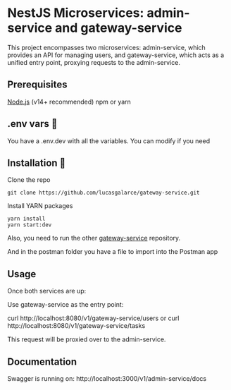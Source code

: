 # NestJS Microservices: admin-service and gateway-service

This project encompasses two microservices: admin-service, which provides an API for managing users, and gateway-service, which acts as a unified entry point, proxying requests to the admin-service.

## Prerequisites

[Node.js](https://nodejs.org/es/) (v14+ recommended)
npm or yarn

## .env vars 🔧

You have a .env.dev with all the variables. You can modify if you need

## Installation 🔧

Clone the repo

```
git clone https://github.com/lucasgalarce/gateway-service.git
```

Install YARN packages

```
yarn install
yarn start:dev
```

Also, you need to run the other [gateway-service](https://github.com/lucasgalarce/gateway-service) repository.

And in the postman folder you have a file to import into the Postman app

## Usage

Once both services are up:

Use gateway-service as the entry point:

curl http://localhost:8080/v1/gateway-service/users or curl http://localhost:8080/v1/gateway-service/tasks

This request will be proxied over to the admin-service.

## Documentation

Swagger is running on: http://localhost:3000/v1/admin-service/docs
